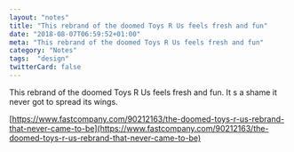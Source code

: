 ```yaml
---
layout: "notes"
title: "This rebrand of the doomed Toys R Us feels fresh and fun"
date: "2018-08-07T06:59:52+01:00"
meta: "This rebrand of the doomed Toys R Us feels fresh and fun"
category: "Notes"
tags:  "design"
twitterCard: false
---
```

This rebrand of the doomed Toys R Us feels fresh and fun. It s a shame it never got to spread its wings.

[https://www.fastcompany.com/90212163/the-doomed-toys-r-us-rebrand-that-never-came-to-be](https://www.fastcompany.com/90212163/the-doomed-toys-r-us-rebrand-that-never-came-to-be)
